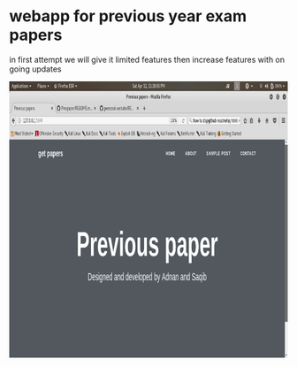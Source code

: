 
<h1 color="blue">webapp for previous year exam papers</h1>
<p> in first attempt we will give it limited features then increase features with on going updates</p>
 <img src="https://github.com/addddd123/Prevpaper/blob/master/readme.png" alt="Smiley face" height="500" width="720">
